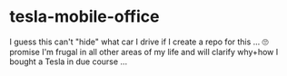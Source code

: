 # tesla-mobile-office
I guess this can't "hide" what car I drive if I create a repo for this ... 🙄 promise I'm frugal in all other areas of my life and will clarify why+how I bought a Tesla in due course ... 
